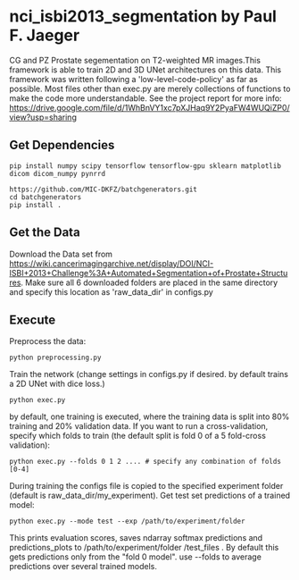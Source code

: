 # nci_isbi2013_segmentation by Paul F. Jaeger
CG and PZ Prostate segementation on T2-weighted MR images.This framework is able to train 2D and 3D UNet architectures on this data. This framework was written following a 'low-level-code-policy' as far as possible. Most files other than exec.py are merely collections of functions to make the code more understandable. See the project report for more info:
https://drive.google.com/file/d/1WhBnVY1xc7pXJHaq9Y2PyaFW4WUQiZP0/view?usp=sharing


## Get Dependencies

```
pip install numpy scipy tensorflow tensorflow-gpu sklearn matplotlib dicom dicom_numpy pynrrd

https://github.com/MIC-DKFZ/batchgenerators.git
cd batchgenerators
pip install .
```


## Get the Data
Download the Data set from https://wiki.cancerimagingarchive.net/display/DOI/NCI-ISBI+2013+Challenge%3A+Automated+Segmentation+of+Prostate+Structures.
Make sure all 6 downloaded folders are placed in the same directory and specify this location as 'raw_data_dir' in configs.py

## Execute

Preprocess the data:

```
python preprocessing.py
```

Train the network (change settings in configs.py if desired. by default trains a 2D UNet with dice loss.)
```
python exec.py               
```
by default, one training is executed, where the training data is split into 80% training and 20% validation data. If you want to run a cross-validation, specify which folds to train (the default split is fold 0 of a 5 fold-cross validation):
```
python exec.py --folds 0 1 2 .... # specify any combination of folds [0-4]              
```
During training the configs file is copied to the specified experiment folder (default is raw_data_dir/my_experiment).
Get test set predictions of a trained model:
```
python exec.py --mode test --exp /path/to/experiment/folder 
```
This prints evaluation scores, saves ndarray softmax predictions and predictions_plots to /path/to/experiment/folder /test_files . By default this gets predictions only from the "fold 0 model". use --folds to average predictions over several trained models.
